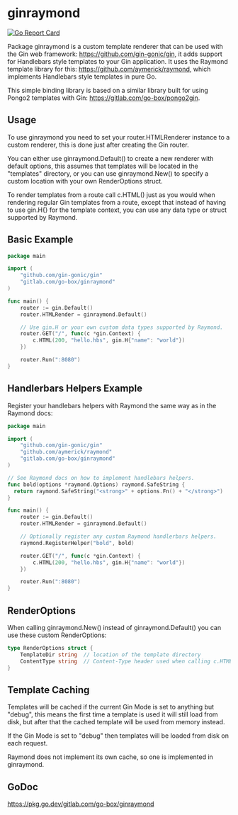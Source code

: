 ginraymond
==========

[![Go Report Card](https://goreportcard.com/badge/gitlab.com/go-box/ginraymond)](https://goreportcard.com/report/gitlab.com/go-box/ginraymond)

Package ginraymond is a custom template renderer that can be used with
the Gin web framework: https://github.com/gin-gonic/gin, it adds support
for Handlebars style templates to your Gin application. It uses the Raymond
template library for this: https://github.com/aymerick/raymond, which
implements Handlebars style templates in pure Go.

This simple binding library is based on a similar library built for using
Pongo2 templates with Gin: https://gitlab.com/go-box/pongo2gin.

Usage
-----

To use ginraymond you need to set your router.HTMLRenderer instance to
a custom renderer, this is done just after creating the Gin router.

You can either use ginraymond.Default() to create a new renderer with
default options, this assumes that templates will be located in the
"templates" directory, or you can use ginraymond.New() to specify a
custom location with your own RenderOptions struct.

To render templates from a route call c.HTML() just as you would when
rendering regular Gin templates from a route, except that instead of
having to use gin.H{} for the template context, you can use any data
type or struct supported by Raymond.

Basic Example
-------------

```go
package main

import (
    "github.com/gin-gonic/gin"
    "gitlab.com/go-box/ginraymond"
)

func main() {
    router := gin.Default()
    router.HTMLRender = ginraymond.Default()

    // Use gin.H or your own custom data types supported by Raymond.
    router.GET("/", func(c *gin.Context) {
        c.HTML(200, "hello.hbs", gin.H{"name": "world"})
    })

    router.Run(":8080")
}
```

Handlerbars Helpers Example
---------------------------

Register your handlebars helpers with Raymond the same way as in the
Raymond docs:

```go
package main

import (
    "github.com/gin-gonic/gin"
    "github.com/aymerick/raymond"
    "gitlab.com/go-box/ginraymond"
)

// See Raymond docs on how to implement handlebars helpers.
func bold(options *raymond.Options) raymond.SafeString {
  return raymond.SafeString("<strong>" + options.Fn() + "</strong>")
}

func main() {
    router := gin.Default()
    router.HTMLRender = ginraymond.Default()

    // Optionally register any custom Raymond handlerbars helpers.
    raymond.RegisterHelper("bold", bold)

    router.GET("/", func(c *gin.Context) {
        c.HTML(200, "hello.hbs", gin.H{"name": "world"})
    })

    router.Run(":8080")
}
```

RenderOptions
-------------

When calling ginraymond.New() instead of ginraymond.Default() you can use
these custom RenderOptions:

```go
type RenderOptions struct {
    TemplateDir string  // location of the template directory
    ContentType string  // Content-Type header used when calling c.HTML()
}
```

Template Caching
----------------

Templates will be cached if the current Gin Mode is set to anything but "debug",
this means the first time a template is used it will still load from disk, but
after that the cached template will be used from memory instead.

If the Gin Mode is set to "debug" then templates will be loaded from disk on
each request.

Raymond does not implement its own cache, so one is implemented in ginraymond.

GoDoc
-----

https://pkg.go.dev/gitlab.com/go-box/ginraymond
